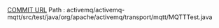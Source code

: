 [COMMIT URL](https://github.com/apache/activemq/commit/afddc1a8321a1e73277003d5793551e7ff80fc5c)
Path : activemq/activemq-mqtt/src/test/java/org/apache/activemq/transport/mqtt/MQTTTest.java